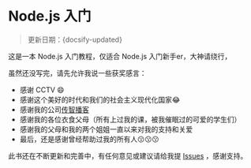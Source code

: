 # Node.js 入门

> 更新日期：{docsify-updated}

这是一本 Node.js 入门教程，仅适合 Node.js 入门新手er，大神请绕行，

虽然还没写完，请先允许我说一些获奖感言：

- 感谢 CCTV :smile:
- 感谢这个美好的时代和我们的社会主义现代化国家:joy:
- 感谢我的公司[传智播客](http://www.itcast.cn/)
- 感谢我的各位衣食父母（所有上过我的课，被我催眠过的可爱的学生们）
- 感谢我的父母和我的两个姐姐一直以来对我的支持和关爱
- 最后，还是感谢曾经帮助过我的所有人:kissing::kissing::kissing:

此书还在不断更新和完善中，有任何意见或建议请给我提 [Issues](https://github.com/lipengzhou/nodejs-tutorial/issues) ，感谢支持。
